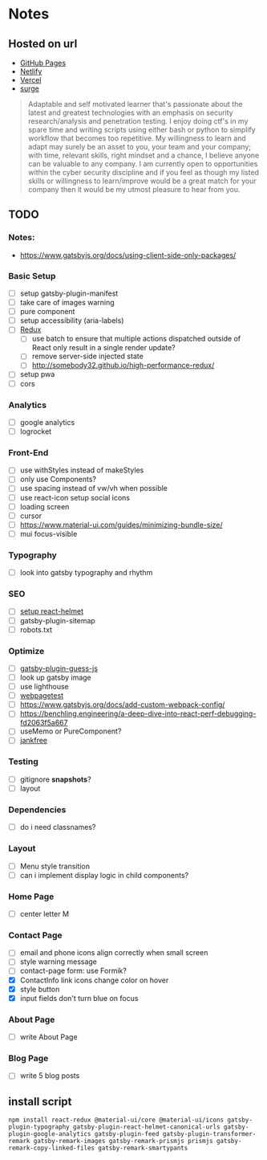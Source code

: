 # Notes


## Hosted on url

* [GitHub Pages](https://mattparksolutions.github.io/mattpark/)
* [Netlify](https://mattpark.netlify.app/)
* [Vercel](https://mattpark.now.sh/)
* [surge](https://mattpark.surge.sh/)


> Adaptable and self motivated learner that's passionate about the
> latest and greatest technologies with an emphasis on security
> research/analysis and penetration testing.
> I enjoy doing ctf's in my spare time and writing scripts using either
> bash or python to simplify workflow that becomes too repetitive.
> My willingness to learn and adapt may surely be an asset to you, your
> team and your company; with time, relevant skills, right mindset and
> a chance, I believe anyone can be valuable to any company.
> I am currently open to opportunities within the cyber security
> discipline and if you feel as though my listed skills or willingness
> to learn/improve would be a great match for your company then it
> would be my utmost pleasure to hear from you.


## TODO

### Notes:
* https://www.gatsbyjs.org/docs/using-client-side-only-packages/

### Basic Setup
* [ ] setup gatsby-plugin-manifest
* [ ] take care of images warning
* [ ] pure component
* [ ] setup accessibility (aria-labels)
* [ ] [Redux](https://github.com/le0nik/gatsby-plugin-react-redux)
  * [ ] use batch to ensure that multiple actions dispatched outside of React only result in a single render update?
  * [ ] remove server-side injected state
  * [ ] <http://somebody32.github.io/high-performance-redux/>
* [ ] setup pwa
* [ ] cors

### Analytics
* [ ] google analytics
* [ ] logrocket

### Front-End
* [ ] use withStyles instead of makeStyles
* [ ] only use Components?
* [ ] use spacing instead of vw/vh when possible
* [ ] use react-icon setup social icons
* [ ] loading screen
* [ ] cursor
* [ ] <https://www.material-ui.com/guides/minimizing-bundle-size/>
* [ ] mui focus-visible

### Typography
* [ ] look into gatsby typography and rhythm

### SEO
* [ ] [setup react-helmet](https://www.npmjs.com/package/react-helmet)
* [ ] gatsby-plugin-sitemap
* [ ] robots.txt

### Optimize
* [ ] [gatsby-plugin-guess-js](https://www.gatsbyjs.org/packages/gatsby-plugin-guess-js/)
* [ ] look up gatsby image
* [ ] use lighthouse
* [ ] [webpagetest](https://webpagetest.org/)
* [ ] <https://www.gatsbyjs.org/docs/add-custom-webpack-config/>
* [ ] <https://benchling.engineering/a-deep-dive-into-react-perf-debugging-fd2063f5a667>
* [ ] useMemo or PureComponent?
* [ ] [jankfree](http://jankfree.org/)

### Testing
* [ ] gitignore __snapshots__?
* [ ] layout

### Dependencies
* [ ] do i need classnames?

### Layout
* [ ] Menu style transition
* [ ] can i implement display logic in child components?

### Home Page
* [ ] center letter M

### Contact Page
* [ ] email and phone icons align correctly when small screen
* [ ] style warning message
* [ ] contact-page form: use Formik?
* [x] ContactInfo link icons change color on hover
* [x] style button
* [x] input fields don't turn blue on focus

### About Page
* [ ] write About Page

### Blog Page
* [ ] write 5 blog posts

## install script
    npm install react-redux @material-ui/core @material-ui/icons gatsby-plugin-typography gatsby-plugin-react-helmet-canonical-urls gatsby-plugin-google-analytics gatsby-plugin-feed gatsby-plugin-transformer-remark gatsby-remark-images gatsby-remark-prismjs prismjs gatsby-remark-copy-linked-files gatsby-remark-smartypants

